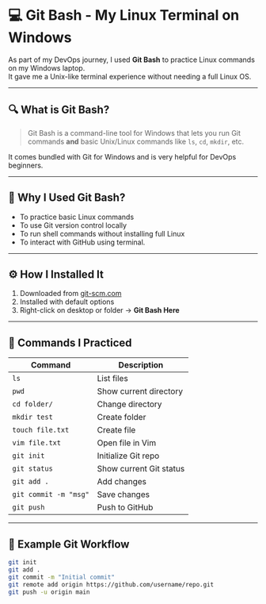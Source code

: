 # 💻 Git Bash - My Linux Terminal on Windows

As part of my DevOps journey, I used **Git Bash** to practice Linux commands on my Windows laptop.  
It gave me a Unix-like terminal experience without needing a full Linux OS.

---

## 🔍 What is Git Bash?

> Git Bash is a command-line tool for Windows that lets you run Git commands **and** basic Unix/Linux commands like `ls`, `cd`, `mkdir`, etc.

It comes bundled with Git for Windows and is very helpful for DevOps beginners.

---

## 🚀 Why I Used Git Bash?

- To practice basic Linux commands
- To use Git version control locally
- To run shell commands without installing full Linux
- To interact with GitHub using terminal.

---

## ⚙️ How I Installed It

1. Downloaded from [git-scm.com](https://git-scm.com/)
2. Installed with default options
3. Right-click on desktop or folder → **Git Bash Here**

---

## 🧠 Commands I Practiced

| Command | Description |
|---------|-------------|
| `ls` | List files |
| `pwd` | Show current directory |
| `cd folder/` | Change directory |
| `mkdir test` | Create folder |
| `touch file.txt` | Create file |
| `vim file.txt` | Open file in Vim |
| `git init` | Initialize Git repo |
| `git status` | Show current Git status |
| `git add .` | Add changes |
| `git commit -m "msg"` | Save changes |
| `git push` | Push to GitHub |

---

## 🔁 Example Git Workflow

```bash
git init
git add .
git commit -m "Initial commit"
git remote add origin https://github.com/username/repo.git
git push -u origin main

